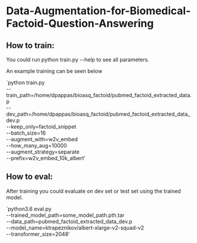 # Data-Augmentation-for-Biomedical-Factoid-Question-Answering


## How to train:

You could run python train.py --help to see all parameters.


An example training can be seen below

`python train.py \
--train_path=/home/dpappas/bioasq_factoid/pubmed_factoid_extracted_data.p \
--dev_path=/home/dpappas/bioasq_factoid/pubmed_factoid_extracted_data_dev.p \
--keep_only=factoid_snippet \
--batch_size=16 \
--augment_with=w2v_embed \
--how_many_aug=10000 \
--augment_strategy=separate \
--prefix=w2v_embed_10k_albert'

## How to eval:

After training you could evaluate on dev set or test set using the trained model.

`python3.6 eval.py \
--trained_model_path=some_model_path.pth.tar \
--data_path=pubmed_factoid_extracted_data_dev.p \
--model_name=ktrapeznikov/albert-xlarge-v2-squad-v2 \
--transformer_size=2048'



